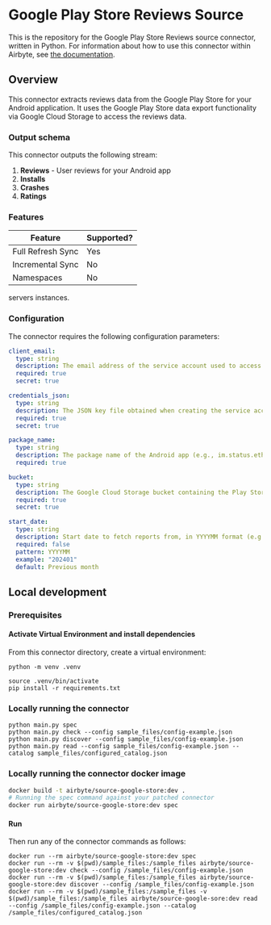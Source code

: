 # Google Play Store Reviews Source

This is the repository for the Google Play Store Reviews source connector, written in Python.
For information about how to use this connector within Airbyte, see [the documentation](https://docs.airbyte.com/integrations/sources/google-store).

## Overview

This connector extracts reviews data from the Google Play Store for your Android application. It uses the Google Play Store data export functionality via Google Cloud Storage to access the reviews data.

### Output schema

This connector outputs the following stream:

1. **Reviews** - User reviews for your Android app
2. **Installs** 
3. **Crashes**
4. **Ratings**

### Features

| Feature | Supported? |
| --- | --- |
| Full Refresh Sync | Yes |
| Incremental Sync | No |
| Namespaces | No |

servers instances.

### Configuration

The connector requires the following configuration parameters:

```yaml
client_email:
  type: string
  description: The email address of the service account used to access the Google Play Store data
  required: true
  secret: true

credentials_json:
  type: string
  description: The JSON key file obtained when creating the service account
  required: true
  secret: true

package_name:
  type: string
  description: The package name of the Android app (e.g., im.status.ethereum)
  required: true

bucket:
  type: string
  description: The Google Cloud Storage bucket containing the Play Store reports
  required: true
  secret: true

start_date:
  type: string
  description: Start date to fetch reports from, in YYYYMM format (e.g., 202301)
  required: false
  pattern: YYYYMM
  example: "202401"
  default: Previous month
```



## Local development

### Prerequisites

#### Activate Virtual Environment and install dependencies
From this connector directory, create a virtual environment:
```
python -m venv .venv
```
```
source .venv/bin/activate
pip install -r requirements.txt
```

### Locally running the connector
```
python main.py spec
python main.py check --config sample_files/config-example.json
python main.py discover --config sample_files/config-example.json
python main.py read --config sample_files/config-example.json --catalog sample_files/configured_catalog.json
```

### Locally running the connector docker image

```bash
docker build -t airbyte/source-google-store:dev .
# Running the spec command against your patched connector
docker run airbyte/source-google-store:dev spec
```

#### Run
Then run any of the connector commands as follows:
```
docker run --rm airbyte/source-google-store:dev spec
docker run --rm -v $(pwd)/sample_files:/sample_files airbyte/source-google-store:dev check --config /sample_files/config-example.json
docker run --rm -v $(pwd)/sample_files:/sample_files airbyte/source-google-store:dev discover --config /sample_files/config-example.json
docker run --rm -v $(pwd)/sample_files:/sample_files -v $(pwd)/sample_files:/sample_files airbyte/source-google-sore:dev read --config /sample_files/config-example.json --catalog /sample_files/configured_catalog.json
```
